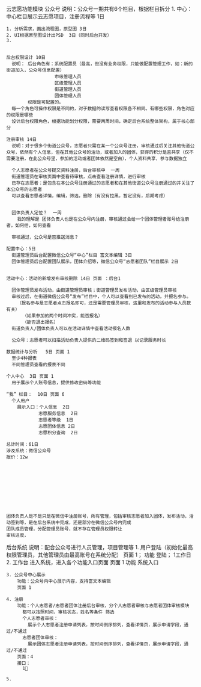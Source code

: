 云志愿功能模块
  公众号
    说明：公众号一期共有6个栏目，根据栏目拆分
    1. 中心：
        中心栏目展示云志愿项目，注册流程等 1日
    
    1. 分析需求，画出流程图，原型图 3日
    2. UI根据原型图设计出PSD  3日（同时后台开发）
    3. 

  
    后台权限设计 10日
      说明： 后台角色有：系统配置员（最高，但没有业务权限，只能做配置管理工作，如：新的街道加入，公众号信息配置）
                      市级管理人员
                      区级管理人员
                      街道管理人员
                      团体管理人员
            权限是可配置的。
      每一个角色可操作权限是不同的，对于数据的读写查看权限各不相同。有哪些权限，角色对应的权限是哪些
      设计后台权限角色，根据功能划分权限，需要两周时间，确定后台系统整体架构，属于核心部分

    注册审核 14日
      说明：对于很多个街道公众号，志愿者只需在某一个公众号注册，审核通过后关注其他街道公众号，依然有个人信息，但在其他公众号的活动，或者加入的团体，获得的积分是否共享（仅不需要注册，在此公众号里，参加的活动或者团体依然是空白），个人资料共享，参与数据独立

      个人志愿者在公众号提交资料注册，后台审核中  一周
      街道管理员在审核页面中查看待审核，点击查看注册详情，进行审核
      已存在志愿者：是包含在本公众号注册通过的志愿者和在其他街道公众号注册通过的并关注了本公众号的志愿者
      可以查看志愿者详情，编辑，筛选，删除（有没有拉黑，暂定没有，后期考虑）
      

      团体负责人定位？  一周
        我的理解是 团体负责人也是在公众号内注册，审核通过会给一个团体管理者账号给注册者，如何给，如何查看

      审核通过，公众号是否推送消息？

    配置中心：5日
      街道管理员后台配置微信公众号“中心”栏目 富文本编辑 3日
      团体管理员后台配置团队展示，团体介绍等，微信公众号“志愿者团队”栏目展示 2日

    
    活动中心：活动的新增发布审核删除 14日 页面 ：后台1

      团体管理员发布活动，由街道管理员审核；街道管理员发布活动，由区级管理员审核
      审核过后，在街道微信公众号“发布”栏目中，个人可以查看到已发布的活动，并报名参与。
        （报名参与是志愿者点击报名即可，还是需要管理员审核，这里和发布的活动参与人员数有关）
          （如果参加的两个时间冲突，能否报名）
          （能否退出报名）
      街道负责人/团体负责人可以在活动详情中查看活动报名人数

      公众号：志愿者可以扫描活动负责人提供的二维码签到和签退 以记录服务时长

    数据统计与分析   5日 页面 1
      至少4种报表
      不同管理员查看的报表不同

    个人中心  3日 页面 1
      用于展示个人账号信息，提供修改密码等功能

    “我” 栏目：  10日 页面 6
      个人用户 
        展示入口：个人信息  2日
                志愿服务信息  2日
                志愿者等级  1日
                志愿团体信息 2日
                志愿积分查询  2日
<!-- 
      团体负责人
        展示入口： -->

    总计时间：61日
    涉及系统：微信公众号 
    报价：12w










    团体负责人是不是只是在微信中注册账号，所有管理，包括审核志愿者加入团体，发布活动，活动签到等，是在后台系统中完成，还是部分在微信公众号内完成
    团队成员管理，分配管理员账号，就不存在管理员权限转让  
    审核进度，


  后台系统
    说明：配合公众号进行人员管理，项目管理等
    1. 用户登陆（初始化最高权限管理员，其他管理员由最高账号在系统分配）
       页面 1；
       功能 登陆；
       1工作日
    2. 工作台 
        进入系统，进入各个功能入口页面
        页面 1
        功能 系统入口
        
    3. 公众号中心展示
        功能：公众号内中心展示内容，支持富文本编辑
        页面 1

    4. 注册
        功能：个人志愿者/志愿者团体注册后台审核，分个人志愿者审核与志愿者团体审核模块
          都可以按照时间，审核状态，姓名等条件 筛选
          个人志愿者审核：
            展示个人志愿者注册申请列表，按时间倒序排列，查看详情页，展示申请字段，通过/不通过
          志愿者团体审核：
            展示团体志愿者注册申请列表，按时间倒序排列，查看详情页，展示申请字段，通过/不通过
        页面：4
        接口：
          1⃣ 

    5. 